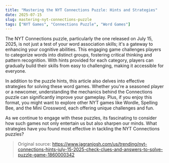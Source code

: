 ```yaml
---
title: "Mastering the NYT Connections Puzzle: Hints and Strategies"
date: 2025-07-15
slug: mastering-nyt-connections-puzzle
tags: ["NYT Games", "Connections Puzzle", "Word Games"]
---
```


The NYT Connections puzzle, particularly the one released on July 15, 2025, is not just a test of your word association skills; it's a gateway to enhancing your cognitive abilities. This engaging game challenges players to categorize words into distinct groups, fostering critical thinking and pattern recognition. With hints provided for each category, players can gradually build their skills from easy to challenging, making it accessible for everyone.

In addition to the puzzle hints, this article also delves into effective strategies for solving these word games. Whether you're a seasoned player or a newcomer, understanding the mechanics behind the Connections puzzle can significantly improve your gameplay. Plus, if you enjoy this format, you might want to explore other NYT games like Wordle, Spelling Bee, and the Mini Crossword, each offering unique challenges and fun.

As we continue to engage with these puzzles, its fascinating to consider how such games not only entertain us but also sharpen our minds. What strategies have you found most effective in tackling the NYT Connections puzzles?

> Original source: https://www.jagranjosh.com/us/trending/nyt-connections-hints-july-15-2025-check-clues-and-answers-to-solve-puzzle-game-1860000342